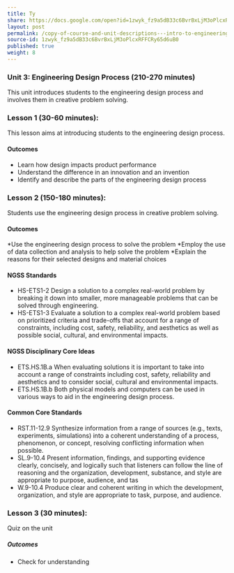 ```yaml
---
title: Ty
share: https://docs.google.com/open?id=1zwyk_fz9a5dB33c6BvrBxLjM3oPlcxRFFCRy65d6uB0
layout: post
permalink: /copy-of-course-and-unit-descriptions---intro-to-engineering-de-only-copy/
source-id: 1zwyk_fz9a5dB33c6BvrBxLjM3oPlcxRFFCRy65d6uB0
published: true
weight: 8
---
```


### Unit 3: Engineering Design Process (210-270 minutes)

This unit introduces students to the engineering design process and involves them in creative problem solving.

### Lesson 1 (30-60 minutes): 
This lesson aims at introducing students to the engineering design process.

#### Outcomes 

* Learn how design impacts product performance
* Understand the difference in an innovation and an invention
* Identify and describe the parts of the engineering design process

### Lesson 2 (150-180 minutes): 
Students use the engineering design process in creative problem solving.

#### Outcomes 

*Use the engineering design process to solve the problem
*Employ the use of data collection and analysis to help solve the problem
*Explain the reasons for their selected designs and material choices

#### NGSS Standards

* HS-ETS1-2  Design a solution to a complex real-world problem by breaking it down into smaller, more manageable problems that can be solved through engineering.
* HS-ETS1-3  Evaluate a solution to a complex real-world problem based on prioritized criteria and trade-offs that account for a range of constraints, including cost, safety, reliability, and aesthetics as well as possible social, cultural, and environmental impacts.
 
#### NGSS Disciplinary Core Ideas

* ETS.HS.1B.a  When evaluating solutions it is important to take into account a range of constraints including cost, safety, reliability and aesthetics and to consider social, cultural and environmental impacts.  
* ETS.HS.1B.b  Both physical models and computers can be used in various ways to aid in the engineering design process. 
 
#### Common Core Standards

* RST.11-12.9  Synthesize information from a range of sources (e.g., texts, experiments, simulations) into a coherent understanding of a process, phenomenon, or concept, resolving conflicting information when possible. 
* SL.9-10.4  Present information, findings, and supporting evidence clearly, concisely, and logically such that listeners can follow the line of reasoning and the organization, development, substance, and style are appropriate to purpose, audience, and tas
* W.9-10.4  Produce clear and coherent writing in which the development, organization, and style are appropriate to task, purpose, and audience. 


### Lesson 3 (30 minutes): 
Quiz on the unit

##### Outcomes
* Check for understanding


